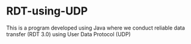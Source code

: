 # RDT-using-UDP
This is a program developed using Java where we conduct reliable data transfer (RDT 3.0) using User Data Protocol (UDP)
